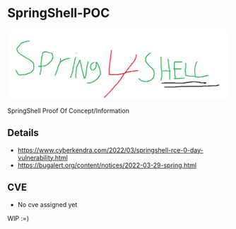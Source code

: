 # SpringShell-POC
![spring4shell](spring4shell.png)

SpringShell Proof Of Concept/Information

## Details

* https://www.cyberkendra.com/2022/03/springshell-rce-0-day-vulnerability.html
* https://bugalert.org/content/notices/2022-03-29-spring.html

## CVE

- No cve assigned yet

WIP :=)
